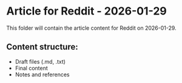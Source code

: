 # Article for Reddit - 2026-01-29

This folder will contain the article content for Reddit on 2026-01-29.

## Content structure:
- Draft files (.md, .txt)
- Final content
- Notes and references
